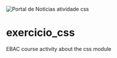 ![Portal de Notícias atividade css](https://github.com/Pedr0henr1que/exercicio_css/assets/101637767/1c06c527-e076-41f4-9c0f-15757124429f)


# exercicio_css
EBAC course activity about the css module


